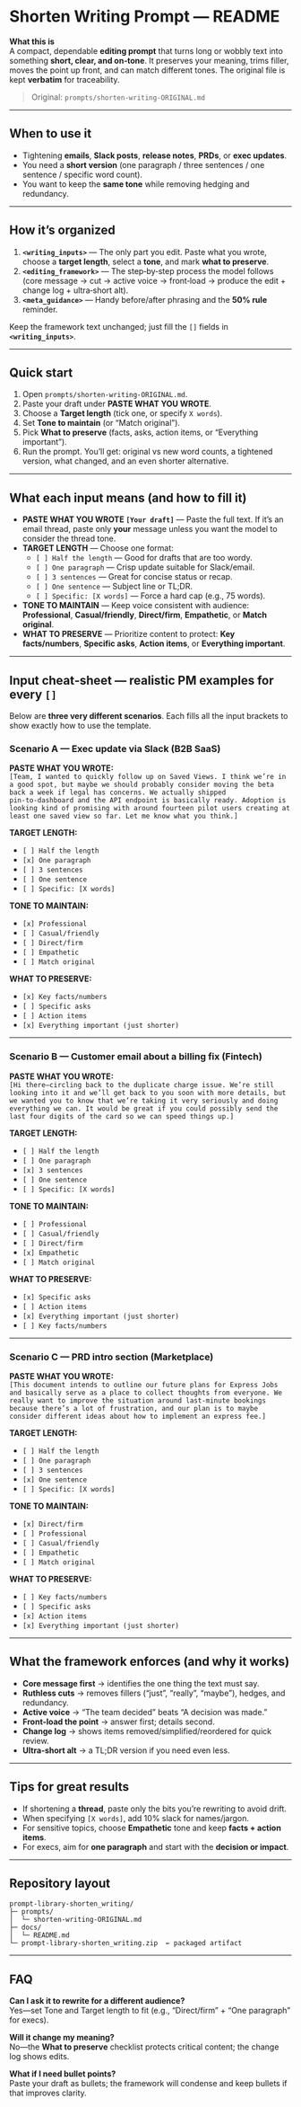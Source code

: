 # Shorten Writing Prompt — README

**What this is**  
A compact, dependable **editing prompt** that turns long or wobbly text into something **short, clear, and on‑tone**. It preserves your meaning, trims filler, moves the point up front, and can match different tones. The original file is kept **verbatim** for traceability.

> Original: `prompts/shorten-writing-ORIGINAL.md`

---

## When to use it
- Tightening **emails**, **Slack posts**, **release notes**, **PRDs**, or **exec updates**.  
- You need a **short version** (one paragraph / three sentences / one sentence / specific word count).  
- You want to keep the **same tone** while removing hedging and redundancy.

---

## How it’s organized
1) **`<writing_inputs>`** — The only part you edit. Paste what you wrote, choose a **target length**, select a **tone**, and mark **what to preserve**.  
2) **`<editing_framework>`** — The step‑by‑step process the model follows (core message → cut → active voice → front‑load → produce the edit + change log + ultra‑short alt).  
3) **`<meta_guidance>`** — Handy before/after phrasing and the **50% rule** reminder.

Keep the framework text unchanged; just fill the `[]` fields in **`<writing_inputs>`**.

---

## Quick start
1. Open `prompts/shorten-writing-ORIGINAL.md`.  
2. Paste your draft under **PASTE WHAT YOU WROTE**.  
3. Choose a **Target length** (tick one, or specify `X words`).  
4. Set **Tone to maintain** (or “Match original”).  
5. Pick **What to preserve** (facts, asks, action items, or “Everything important”).  
6. Run the prompt. You’ll get: original vs new word counts, a tightened version, what changed, and an even shorter alternative.

---

## What each input means (and how to fill it)

- **PASTE WHAT YOU WROTE `[Your draft]`** — Paste the full text. If it’s an email thread, paste only **your** message unless you want the model to consider the thread tone.  
- **TARGET LENGTH** — Choose one format:  
  - `[ ] Half the length` — Good for drafts that are too wordy.  
  - `[ ] One paragraph` — Crisp update suitable for Slack/email.  
  - `[ ] 3 sentences` — Great for concise status or recap.  
  - `[ ] One sentence` — Subject line or TL;DR.  
  - `[ ] Specific: [X words]` — Force a hard cap (e.g., 75 words).  
- **TONE TO MAINTAIN** — Keep voice consistent with audience: **Professional**, **Casual/friendly**, **Direct/firm**, **Empathetic**, or **Match original**.  
- **WHAT TO PRESERVE** — Prioritize content to protect: **Key facts/numbers**, **Specific asks**, **Action items**, or **Everything important**.

---

## Input cheat‑sheet — realistic PM examples for **every `[]`**

Below are **three very different scenarios**. Each fills all the input brackets to show exactly how to use the template.

### Scenario A — Exec update via Slack (B2B SaaS)

**PASTE WHAT YOU WROTE:**  
`[Team, I wanted to quickly follow up on Saved Views. I think we’re in a good spot, but maybe we should probably consider moving the beta back a week if legal has concerns. We actually shipped pin‑to‑dashboard and the API endpoint is basically ready. Adoption is looking kind of promising with around fourteen pilot users creating at least one saved view so far. Let me know what you think.]`

**TARGET LENGTH:**  
- `[ ] Half the length`  
- `[x] One paragraph`  
- `[ ] 3 sentences`  
- `[ ] One sentence`  
- `[ ] Specific: [X words]`

**TONE TO MAINTAIN:**  
- `[x] Professional`  
- `[ ] Casual/friendly`  
- `[ ] Direct/firm`  
- `[ ] Empathetic`  
- `[ ] Match original`

**WHAT TO PRESERVE:**  
- `[x] Key facts/numbers`  
- `[ ] Specific asks`  
- `[ ] Action items`  
- `[x] Everything important (just shorter)`

---

### Scenario B — Customer email about a billing fix (Fintech)

**PASTE WHAT YOU WROTE:**  
`[Hi there—circling back to the duplicate charge issue. We’re still looking into it and we’ll get back to you soon with more details, but we wanted you to know that we’re taking it very seriously and doing everything we can. It would be great if you could possibly send the last four digits of the card so we can speed things up.]`

**TARGET LENGTH:**  
- `[ ] Half the length`  
- `[ ] One paragraph`  
- `[x] 3 sentences`  
- `[ ] One sentence`  
- `[ ] Specific: [X words]`

**TONE TO MAINTAIN:**  
- `[ ] Professional`  
- `[ ] Casual/friendly`  
- `[ ] Direct/firm`  
- `[x] Empathetic`  
- `[ ] Match original`

**WHAT TO PRESERVE:**  
- `[x] Specific asks`  
- `[ ] Action items`  
- `[x] Everything important (just shorter)`  
- `[ ] Key facts/numbers`

---

### Scenario C — PRD intro section (Marketplace)

**PASTE WHAT YOU WROTE:**  
`[This document intends to outline our future plans for Express Jobs and basically serve as a place to collect thoughts from everyone. We really want to improve the situation around last‑minute bookings because there’s a lot of frustration, and our plan is to maybe consider different ideas about how to implement an express fee.]`

**TARGET LENGTH:**  
- `[ ] Half the length`  
- `[ ] One paragraph`  
- `[ ] 3 sentences`  
- `[x] One sentence`  
- `[ ] Specific: [X words]`

**TONE TO MAINTAIN:**  
- `[x] Direct/firm`  
- `[ ] Professional`  
- `[ ] Casual/friendly`  
- `[ ] Empathetic`  
- `[ ] Match original`

**WHAT TO PRESERVE:**  
- `[ ] Key facts/numbers`  
- `[ ] Specific asks`  
- `[x] Action items`  
- `[x] Everything important (just shorter)`

---

## What the framework enforces (and why it works)

- **Core message first** → identifies the one thing the text must say.  
- **Ruthless cuts** → removes fillers (“just”, “really”, “maybe”), hedges, and redundancy.  
- **Active voice** → “The team decided” beats “A decision was made.”  
- **Front‑load the point** → answer first; details second.  
- **Change log** → shows items removed/simplified/reordered for quick review.  
- **Ultra‑short alt** → a TL;DR version if you need even less.

---

## Tips for great results
- If shortening a **thread**, paste only the bits you’re rewriting to avoid drift.  
- When specifying `[X words]`, add 10% slack for names/jargon.  
- For sensitive topics, choose **Empathetic** tone and keep **facts + action items**.  
- For execs, aim for **one paragraph** and start with the **decision or impact**.

---

## Repository layout

```
prompt-library-shorten_writing/
├─ prompts/
│  └─ shorten-writing-ORIGINAL.md
├─ docs/
│  └─ README.md
└─ prompt-library-shorten_writing.zip  ← packaged artifact
```

---

## FAQ
**Can I ask it to rewrite for a different audience?**  
Yes—set Tone and Target length to fit (e.g., “Direct/firm” + “One paragraph” for execs).

**Will it change my meaning?**  
No—the **What to preserve** checklist protects critical content; the change log shows edits.

**What if I need bullet points?**  
Paste your draft as bullets; the framework will condense and keep bullets if that improves clarity.

